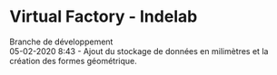 ﻿# Virtual Factory - Indelab
 Branche de développement  
 05-02-2020 8:43 - Ajout du stockage de données en milimètres et la création des formes géométrique.
